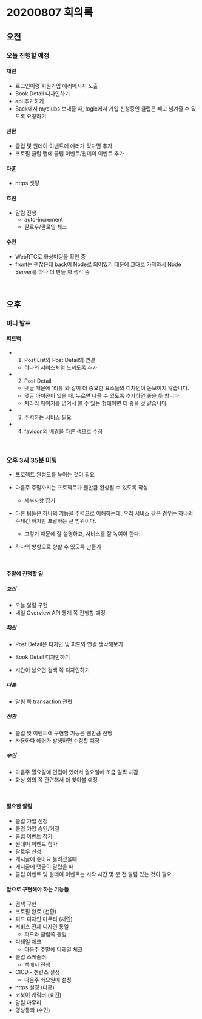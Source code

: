 # 20200807 회의록

## 오전

### 오늘 진행할 예정

#### 채린

- 로그인이랑 회원가입 에러메시지 노출
-  Book Detail 디자인하기
  - api 추가하기
- Back에서 myclubs 보내줄 때, logic에서 가입 신청중인 클럽은 빼고 넘겨줄 수 있도록 요청하기

#### 선환

- 클럽 및 원데이 이벤트에 에러가 있다면 추가
- 프로필 클럽 탭에 클럽 이벤트/원데이 이벤트 추가

#### 다훈

- https 셋팅

#### 효진

- 알림 진행 
  - auto-increment
  - 팔로우/팔로잉 체크

#### 수민

- WebRTC로 화상미팅을 확인 중
- front는 괜찮은데 back이 Node로 되어있기 때문에 그대로 가져와서 Node Server를 하나 더 만들 까 생각 중

<br>

## 오후

### 미니 발표

#### 피드백

- 1. Post List와 Post Detail의 연결

  - 하나의 서비스처럼 느끼도록 추가

- 2. Post Detail

  - 댓글 때문에 '리뷰'와 같이 더 중요한 요소들의 디자인이 돋보이지 않습니다.
  - 댓글 아이콘이 있을 때, 누르면 나올 수 있도록 추가하면 좋을 듯 합니다.
  - 차라리 페이지를 넘겨서 볼 수 있는 형태이면 더 좋을 것 같습니다.

- 3. 주력하는 서비스 필요

- 4. favicon의 배경을 다른 색으로 수정 

<br>

### 오후 3시 35분 미팅

- 프로젝트 완성도를 높이는 것이 필요

- 다음주 주말까지는 프로젝트가 웬만큼 완성될 수 있도록 작성
  - 세부사항 잡기
- 다른 팀들은 하나의 기능을 주력으로 이해하는데, 우리 서비스 같은 경우는 하나의 주제긴 하지만 포괄하는 큰 범위이다.
  - 그렇기 때문에 잘 설명하고, 서비스를 잘 녹여야 한다.

- 하나의 방향으로 향할 수 있도록 만들기

<br>

#### 주말에 진행할 일

##### 효진

- 오늘 알림 구현
- 내일 Overview API 통계 쪽 진행할 예정

##### 채린

- Post Detail은 디자인 및 피드와 연결 생각해보기

- Book Detail 디자인하기
- 시간이 남으면 검색 쪽 디자인하기

##### 다훈

- 알림 쪽 transaction 관련

##### 선환

- 클럽 및 이벤트에 구현할 기능은 웬만큼 진행
- 사용하다 에러가 발생하면 수정할 예정

##### 수민

- 다음주 월요일에 면접이 있어서 월요일에 조금 일찍 나감
- 화상 회의 쪽 관련해서 더 찾아볼 예정 

<br>

#### 필요한 알림

- 클럽 가입 신청 
- 클럽 가입 승인/거절
- 클럽 이벤트 참가
- 원데이 이벤트 참가
- 팔로우 신청
- 게시글에 좋아요 눌려졌을때
- 게시글에 댓글이 달렸을 때
- 클럽 이벤트 및 원데이 이벤트는 시작 시간 몇 분 전 알림 있는 것이 필요 



#### 앞으로 구현해야 하는 기능들

- 검색 구현
- 프로필 완료 (선환)
- 피드 디자인 마무리 (채린)
- 서비스 전체 디자인 통일
  - 피드와 클럽쪽 통일
- 디테일 체크
  - 다음주 주말에 디테일 체크
- 클럽 스케줄러
  - 백에서 진행
- CICD - 젠킨스 설정
  - 다음주 화요일에 설정
- https 설정 (다훈)
- 코북이 캐릭터 (효진)
- 알림 마무리
- 영상통화 (수민)